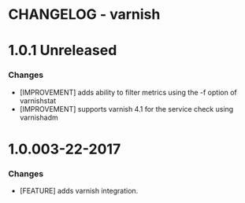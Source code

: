# CHANGELOG - varnish

1.0.1 Unreleased
==================

### Changes

* [IMPROVEMENT] adds ability to filter metrics using the -f option of varnishstat
* [IMPROVEMENT] supports varnish 4.1 for the service check using varnishadm 

1.0.003-22-2017
==================

### Changes

* [FEATURE] adds varnish integration.
